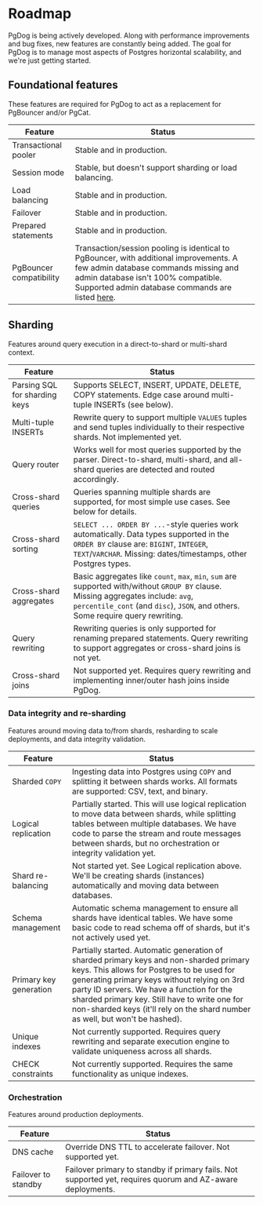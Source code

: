 # Roadmap

PgDog is being actively developed. Along with performance improvements and bug fixes, new features are constantly being added. The goal for PgDog is to manage most aspects of Postgres horizontal scalability, and we're just getting started.

## Foundational features

These features are required for PgDog to act as a replacement for PgBouncer and/or PgCat.

| Feature | Status |
|---------|--------|
| Transactional pooler | Stable and in production. |
| Session mode | Stable, but doesn't support sharding or load balancing. |
| Load balancing | Stable and in production.  |
| Failover | Stable and in production.  |
| Prepared statements | Stable and in production.  |
| PgBouncer compatibility | Transaction/session pooling is identical to PgBouncer, with additional improvements. A few admin database commands missing and admin database isn't 100% compatible. Supported admin database commands are listed [here](administration/index.md). |

## Sharding

Features around query execution in a direct-to-shard or multi-shard context.

| Feature  | Status |
|----------|--------|
| Parsing SQL for sharding keys | Supports SELECT, INSERT, UPDATE, DELETE, COPY statements. Edge case around multi-tuple INSERTs (see below). |
| Multi-tuple INSERTs | Rewrite query to support multiple `VALUES` tuples and send tuples individually to their respective shards. Not implemented yet. |
| Query router | Works well for most queries supported by the parser. Direct-to-shard, multi-shard, and all-shard queries are detected and routed accordingly. |
| Cross-shard queries | Queries spanning multiple shards are supported, for most simple use cases. See below for details. |
| Cross-shard sorting | `SELECT ... ORDER BY ...`-style queries work automatically. Data types supported in the `ORDER BY` clause are: `BIGINT`, `INTEGER`, `TEXT`/`VARCHAR`. Missing: dates/timestamps, other Postgres types. |
| Cross-shard aggregates | Basic aggregates like `count`, `max`, `min`, `sum` are supported with/without `GROUP BY` clause. Missing aggregates include: `avg`, `percentile_cont` (and `disc`), `JSON`, and others. Some require query rewriting. |
| Query rewriting | Rewriting queries is only supported for renaming prepared statements. Query rewriting to support aggregates or cross-shard joins is not yet. |
| Cross-shard joins | Not supported yet. Requires query rewriting and implementing inner/outer hash joins inside PgDog. |


### Data integrity and re-sharding

Features around moving data to/from shards, resharding to scale deployments, and data integrity validation.

| Feature | Status |
|---------|--------|
| Sharded `COPY` | Ingesting data into Postgres using `COPY` and splitting it between shards works. All formats are supported: CSV, text, and binary. |
| Logical replication | Partially started. This will use logical replication to move data between shards, while splitting tables between multiple databases. We have code to parse the stream and route messages between shards, but no orchestration or integrity validation yet. |
| Shard re-balancing | Not started yet. See Logical replication above. We'll be creating shards (instances) automatically and moving data between databases. |
| Schema management | Automatic schema management to ensure all shards have identical tables. We have some basic code to read schema off of shards, but it's not actively used yet. |
| Primary key generation | Partially started. Automatic generation of sharded primary keys and non-sharded primary keys. This allows for Postgres to be used for generating primary keys without relying on 3rd party ID servers. We have a function for the sharded primary key. Still have to write one for non-sharded keys (it'll rely on the shard number as well, but won't be hashed). |
| Unique indexes | Not currently supported. Requires query rewriting and separate execution engine to validate uniqueness across all shards. |
| CHECK constraints | Not currently supported. Requires the same functionality as unique indexes. |

### Orchestration

Features around production deployments.

| Feature | Status |
|-|-|
| DNS cache | Override DNS TTL to accelerate failover. Not supported yet. |
| Failover to standby | Failover primary to standby if primary fails. Not supported yet, requires quorum and AZ-aware deployments. |
